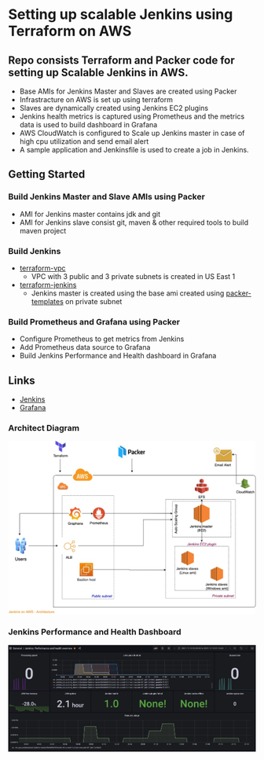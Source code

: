 
# Setting up scalable Jenkins using Terraform on AWS

## Repo consists Terraform and Packer code for setting up Scalable Jenkins in AWS. 

- Base AMIs for Jenkins Master and Slaves are created using Packer
- Infrastracture on AWS is set up using terraform
- Slaves are dynamically created using Jenkins EC2 plugins
- Jenkins health metrics is captured using Prometheus and the metrics data is used to build dashboard in Grafana
- AWS CloudWatch is configured to Scale up Jenkins master in case of high cpu utilization and send email alert
- A sample application and Jenkinsfile is used to create a job in Jenkins.

## Getting Started

### Build Jenkins Master and Slave AMIs using Packer
 - AMI for Jenkins master contains jdk and git
 - AMI for Jenkins slave consist git, maven & other required tools to build maven project


### Build Jenkins
 - [terraform-vpc](terraform-vpc)
	- VPC with 3 public and 3 private subnets is created in US East 1
 - [terraform-jenkins](terraform-jenkins)
	- Jenkins master is created using the base ami created using [packer-templates](packer-templates) on private subnet

### Build Prometheus and Grafana using Packer
 - Configure Prometheus to get metrics from Jenkins
 - Add Prometheus data source to Grafana
 - Build Jenkins Performance and Health dashboard in Grafana

## Links
 - [Jenkins](http://jenkins-master-05e3e846283eee6b.elb.us-east-1.amazonaws.com/)
 - [Grafana](http://54.144.246.246:3000/d/NCqnqSc7z/jenkins-performance-and-health-overview?orgId=1)


### Architect Diagram
![Alt text](./JenkinsOnAWS.jpg)

### Jenkins Performance and Health Dashboard
![Alt text](./Grafana.png)
